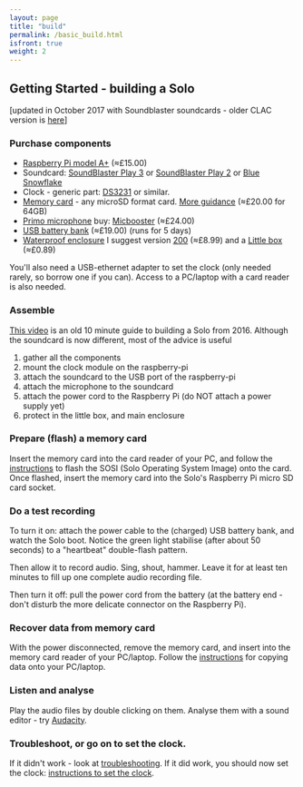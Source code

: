 ```yaml
---
layout: page
title: "build"
permalink: /basic_build.html
isfront: true
weight: 2
---
```


## Getting Started - building a Solo

[updated in October 2017 with Soundblaster soundcards - older CLAC version is [here](/documentation/getting-started-2016.html)]

### Purchase components

* [Raspberry Pi model A+](https://www.raspberrypi.org/products/raspberry-pi-1-model/) (&#8776;£15.00)
* Soundcard: [SoundBlaster Play 3](https://us.creative.com/p/sound-cards/sound-blaster-play-3) or [SoundBlaster Play 2](https://us.creative.com/p/sound-blaster/sound-blaster-play-2) or [Blue Snowflake](http://www.bluemic.com/products/snowflake/) 
* Clock - generic part: [DS3231](https://www.amazon.co.uk/s/ref=nb_sb_noss?field-keywords=DS3231+for+pi) or similar.
* [Memory card](https://www.google.co.uk/search?q=SD+micro) - any microSD format card.  [More guidance](/documentation/memory_cards/) (&#8776;£20.00 for 64GB)
* [Primo microphone](http://www.primomic.com/products/pdf/EM172.pdf) buy: [Micbooster](http://micbooster.com/primo-microphone-capsules/65-clippy-em172-microphone.html#/matched_capsules-mono) (&#8776;£24.00)
* [USB battery bank](https://www.amazon.co.uk/s/?keywords=ec+technology+powerbank) (&#8776;£19.00) (runs for 5 days)
* [Waterproof enclosure](http://dri-box.com) I suggest version [200](http://dri-box.com/size-option/size-200) (&#8776;£8.99) and a [Little box](https://www.westonboxes.com/collections/business-card-boxes-1/products/deep-business-card-box) (&#8776;£0.89)

You'll also need a USB-ethernet adapter to set the clock (only needed rarely, so borrow one if you can). Access to a PC/laptop with a card reader is also needed.

### Assemble

[This video](https://youtu.be/2Fq05JlEKjw?t=122) is an old 10 minute guide to building a Solo from 2016. Although the soundcard is now different, most of the advice is useful

1. gather all the components
1. mount the clock module on the raspberry-pi
1. attach the soundcard to the USB port of the raspberry-pi
1. attach the microphone to the soundcard
1. attach the power cord to the Raspberry Pi (do NOT attach a power supply yet)
1. protect in the little box, and main enclosure

### Prepare (flash) a memory card

Insert the memory card into the card reader of your PC, and follow the
[instructions](/documentation/flashing.html) to flash the SOSI (Solo
Operating System Image) onto the card.  Once flashed, insert the
memory card into the Solo's Raspberry Pi micro SD card socket.


### Do a test recording

To turn it on: attach the power cable to the (charged) USB battery
bank, and watch the Solo boot.  Notice the green light stabilise
(after about 50 seconds) to a "heartbeat" double-flash pattern.

Then allow it to record audio.  Sing, shout, hammer.  Leave it for at
least ten minutes to fill up one complete audio recording file.

Then turn it off: pull the power cord from the battery (at the battery
end - don't disturb the more delicate connector on the Raspberry Pi).

### Recover data from memory card

With the power disconnected, remove the memory card, and insert into
the memory card reader of your PC/laptop.  Follow the
[instructions](/documentation/harvesting.html) for copying data
onto your PC/laptop.

### Listen and analyse

Play the audio files by double clicking on them.  Analyse them with a sound editor - try [Audacity](http://www.audacityteam.org).

### Troubleshoot, or go on to set the clock.

If it didn't work - look at
[troubleshooting](/documentation/troubleshooting.html).  If it did
work, you should now set the clock: [instructions to set the
clock](/documentation/clock.html).
